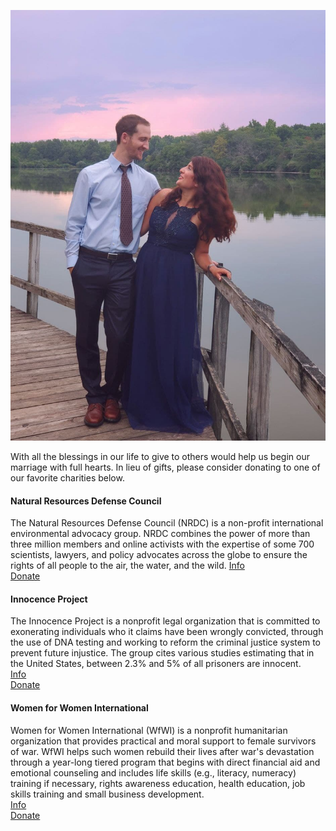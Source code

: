 ![NickAndMahta](photo_2021-06-06_00-38-50.jpg)

With all the blessings in our life to give to others would help us begin our marriage with full hearts. In lieu of gifts, please consider donating to one of our favorite charities below.
#### Natural Resources Defense Council  
The Natural Resources Defense Council (NRDC) is a non-profit international environmental advocacy group. NRDC combines the power of more than three million members and online activists with the expertise of some 700 scientists, lawyers, and policy advocates across the globe to ensure the rights of all people to the air, the water, and the wild.
[Info](https://en.wikipedia.org/wiki/Natural_Resources_Defense_Council)  
[Donate](https://act.nrdc.org/donate/donate-one-time/)
#### Innocence Project  
The Innocence Project is a nonprofit legal organization that is committed to exonerating individuals who it claims have been wrongly convicted, through the use of DNA testing and working to reform the criminal justice system to prevent future injustice. The group cites various studies estimating that in the United States, between 2.3% and 5% of all prisoners are innocent.  
[Info](https://en.wikipedia.org/wiki/Innocence_Project)  
[Donate](https://innocenceproject.org/donate/?f_src=FY20_web_x_gen_nmat_CampMonthly000Page000One000Time_onetime)
#### Women for Women International 
Women for Women International (WfWI) is a nonprofit humanitarian organization that provides practical and moral support to female survivors of war. WfWI helps such women rebuild their lives after war's devastation through a year-long tiered program that begins with direct financial aid and emotional counseling and includes life skills (e.g., literacy, numeracy) training if necessary, rights awareness education, health education, job skills training and small business development.  
[Info](https://en.wikipedia.org/wiki/Women_for_Women_International)  
[Donate](https://support.womenforwomen.org/donate/?src=DBWF211A)
